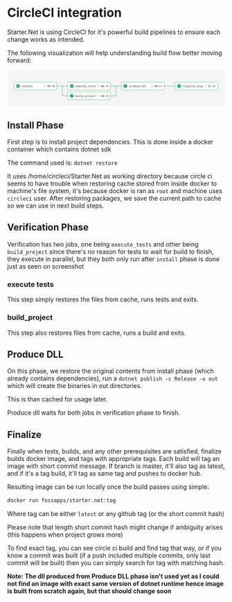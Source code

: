 # CircleCI integration
Starter.Net is using CircleCI for it's powerful build pipelines to ensure each change works as intended.

The following visualization will help understanding build flow better moving forward:

![link](../images/circle_ci_build_pipeline.png)

## Install Phase
First step is to install project dependencies. This is done inside a docker container which contains dotnet sdk

The command used is: `dotnet restore`

It uses /home/circleci/Starter.Net as working directory because circle ci seems to have trouble when restoring cache stored from inside docker
to machine's file system, it's because docker is ran as `root` and machine uses `circleci` user.
After restoring packages, we save the current path to cache so we can use in next build steps.

## Verification Phase

Verification has two jobs, one being `execute_tests` and other being `build_project` since there's no reason for tests
to wait for build to finish, they execute in parallel, but they both only run after `install` phase is done just as seen on screenshot

### execute tests

This step simply restores the files from cache, runs tests and exits.

### build_project
This step also restores files from cache, runs a build and exits.

## Produce DLL
On this phase, we restore the original contents from install phase (which already contains dependencies),
run a `dotnet publish -c Release -o out` which will create the binaries in out directories.

This is than cached for usage later.

Produce dll waits for both jobs in verification phase to finish.

## Finalize
Finally when tests, builds, and any other prerequisites are satisfied, finalize builds docker image,
and tags with appropriate tags. Each build will tag an image with short commit message.
If branch is master, it'll also tag as latest, and if it's a tag build, it'll tag as same tag and pushes to docker hub.

Resulting image can be run locally once the build passes using simple:

```bash
docker run fossapps/starter.net:tag
```
Where tag can be either `latest` or any github tag (or the short commit hash)

Please note that length short commit hash might change if ambiguity arises (this happens when project grows more)

To find exact tag, you can see circle ci build and find tag that way,
or if you know a commit was built (if a push included multiple commits, only last commit will be built)
then you can simply search for tag with matching hash.

**Note: The dll produced from Produce DLL phase isn't used yet as I could not find an image with exact same version of dotnet runtime hence image is built from scratch again, but that should change soon**
